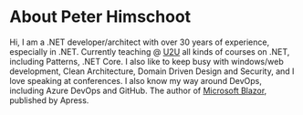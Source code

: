 # About Peter Himschoot

Hi, I am a .NET developer/architect with over 30 years of experience, especially in .NET. Currently teaching @ [U2U](https://www.u2u.be) all kinds of courses on .NET, including Patterns, .NET Core. I also like to keep busy with windows/web development, Clean Architecture, Domain Driven Design and Security, and I love speaking at conferences. I also know my way around DevOps, including Azure DevOps and GitHub. The author of [Microsoft Blazor](https://link.springer.com/book/10.1007/978-1-4842-7845-1), published by Apress.


<!--
### Hi there 👋

**PeterHimschoot/PeterHimschoot** is a ✨ _special_ ✨ repository because its `README.md` (this file) appears on your GitHub profile.

Here are some ideas to get you started:

- 🔭 I’m currently working on ...
- 🌱 I’m currently learning ...
- 👯 I’m looking to collaborate on ...
- 🤔 I’m looking for help with ...
- 💬 Ask me about ...
- 📫 How to reach me: ...
- 😄 Pronouns: ...
- ⚡ Fun fact: ...
-->

